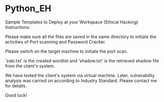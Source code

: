 # Python_EH
Sample Templates to Deploy at your Workspace (Ethical Hacking)
Instructions:

Please make sure all the files are saved in the same directory to initiate the activities of Port scanning and Password Cracker. 

Please switch on the target machine to initiate the port scan.  

'zaki.txt' is the created wordlist and 'shadow.txt' is the retrieved shadow file from the client's system. 

We have tested the client's system via virtual machine. Later, vulnerability analysis was carried on according to Industry Standard. Please contact me for details. 


Good luck!
